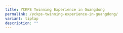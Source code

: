 ```yaml
---
title: YCKPS Twinning Experience in Guangdong
permalink: /yckps-twinning-experience-in-guangdong/
variant: tiptap
description: ""
---
```


